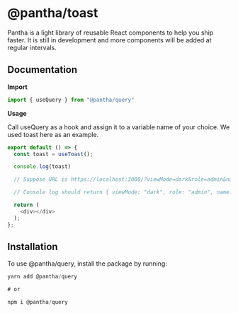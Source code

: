 # @pantha/toast

Pantha is a light library of reusable React components to help you ship faster. It is still in development and more components will be added at regular intervals.

## Documentation


**Import**

```js filename="example.js"
import { useQuery } from "@pantha/query"
```

**Usage**

Call useQuery as a hook and assign it to a variable name of your choice. We used toast here as an example.

```js filename="example.js"
export default () => {
  const toast = useToast();

  console.log(toast)

  // Suppose URL is https://localhost:3000/?viewMode=dark&role=admin&name=Pantha

  // Console log should return { viewMode: "dark", role: "admin", name: "Pantha" }

  return (
    <div></div>
  );
};
```

## Installation

To use @pantha/query, install the package by running:

```js filename="terminal"
yarn add @pantha/query

# or

npm i @pantha/query
```
